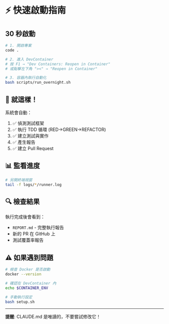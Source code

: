 # ⚡ 快速啟動指南

## 30 秒啟動

```bash
# 1. 開啟專案
code .

# 2. 進入 DevContainer
# 按 F1 → "Dev Containers: Reopen in Container"
# 或點擊左下角 "><" → "Reopen in Container"

# 3. 容器內執行自動化
bash scripts/run_overnight.sh
```

## 🎯 就這樣！

系統會自動：
1. ✅ 偵測測試框架
2. ✅ 執行 TDD 循環 (RED→GREEN→REFACTOR)
3. ✅ 建立測試與實作
4. ✅ 產生報告
5. ✅ 建立 Pull Request

## 📊 監看進度

```bash
# 另開終端視窗
tail -f logs/*/runner.log
```

## 🔍 檢查結果

執行完成後會看到：
- `REPORT.md` - 完整執行報告
- 新的 PR 在 GitHub 上
- 測試覆蓋率報告

## ⚠️ 如果遇到問題

```bash
# 檢查 Docker 是否啟動
docker --version

# 確認在 DevContainer 內
echo $CONTAINER_ENV

# 手動執行設定
bash setup.sh
```

---
**提醒**: CLAUDE.md 是唯讀的，不要嘗試修改它！